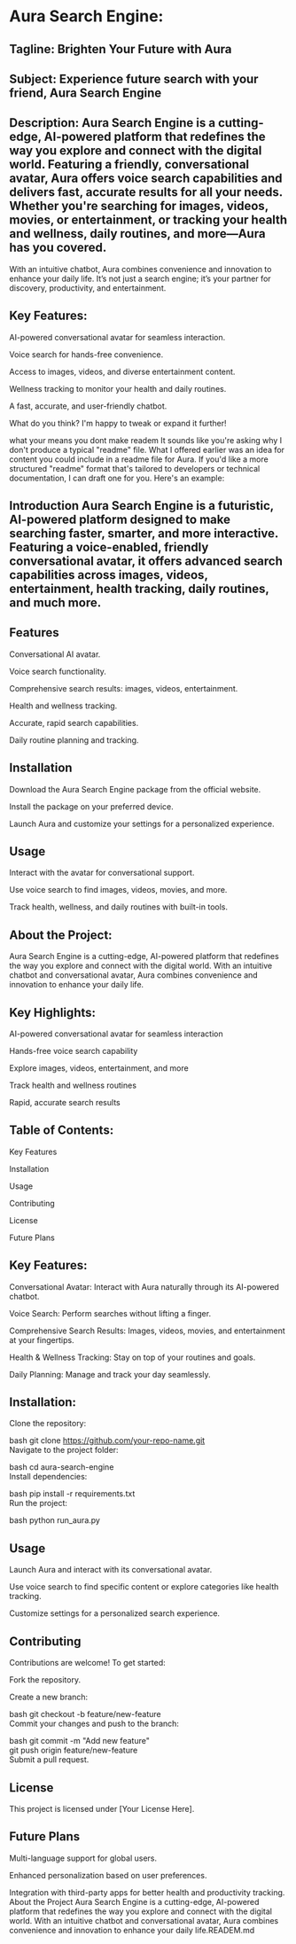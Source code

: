 # Aura Search Engine: 

## Tagline: Brighten Your Future with Aura

## Subject: Experience future search with your friend, Aura Search Engine

## Description: Aura Search Engine is a cutting-edge, AI-powered platform that redefines the way you explore and connect with the digital world. Featuring a friendly, conversational avatar, Aura offers voice search capabilities and delivers fast, accurate results for all your needs. Whether you're searching for images, videos, movies, or entertainment, or tracking your health and wellness, daily routines, and more—Aura has you covered.

With an intuitive chatbot, Aura combines convenience and innovation to enhance your daily life. It’s not just a search engine; it’s your partner for discovery, productivity, and entertainment.

## Key Features:

AI-powered conversational avatar for seamless interaction.

Voice search for hands-free convenience.

Access to images, videos, and diverse entertainment content.

Wellness tracking to monitor your health and daily routines.

A fast, accurate, and user-friendly chatbot.

What do you think? I'm happy to tweak or expand it further!

what your means you dont make readem
It sounds like you're asking why I don't produce a typical "readme" file. What I offered earlier was an idea for content you could include in a readme file for Aura. If you'd like a more structured "readme" format that's tailored to developers or technical documentation, I can draft one for you. Here's an example:


## Introduction Aura Search Engine is a futuristic, AI-powered platform designed to make searching faster, smarter, and more interactive. Featuring a voice-enabled, friendly conversational avatar, it offers advanced search capabilities across images, videos, entertainment, health tracking, daily routines, and much more.

## Features

Conversational AI avatar.

Voice search functionality.

Comprehensive search results: images, videos, entertainment.

Health and wellness tracking.

Accurate, rapid search capabilities.

Daily routine planning and tracking.

## Installation

Download the Aura Search Engine package from the official website.

Install the package on your preferred device.

Launch Aura and customize your settings for a personalized experience.

## Usage

Interact with the avatar for conversational support.

Use voice search to find images, videos, movies, and more.

Track health, wellness, and daily routines with built-in tools.

## About the Project:

Aura Search Engine is a cutting-edge, AI-powered platform that redefines the way you explore and connect with the digital world. With an intuitive chatbot and conversational avatar, Aura combines convenience and innovation to enhance your daily life.

## Key Highlights:

AI-powered conversational avatar for seamless interaction

Hands-free voice search capability

Explore images, videos, entertainment, and more

Track health and wellness routines

Rapid, accurate search results

## Table of Contents:
Key Features

Installation

Usage

Contributing

License

Future Plans

## Key Features:
Conversational Avatar: Interact with Aura naturally through its AI-powered chatbot.

Voice Search: Perform searches without lifting a finger.

Comprehensive Search Results: Images, videos, movies, and entertainment at your fingertips.

Health & Wellness Tracking: Stay on top of your routines and goals.

Daily Planning: Manage and track your day seamlessly.

## Installation:
Clone the repository:

bash
git clone https://github.com/your-repo-name.git  
Navigate to the project folder:

bash
cd aura-search-engine  
Install dependencies:

bash
pip install -r requirements.txt  
Run the project:

bash
python run_aura.py  

## Usage

Launch Aura and interact with its conversational avatar.

Use voice search to find specific content or explore categories like health tracking.

Customize settings for a personalized search experience.

## Contributing

Contributions are welcome! To get started:

Fork the repository.

Create a new branch:

bash
git checkout -b feature/new-feature  
Commit your changes and push to the branch:

bash
git commit -m "Add new feature"  
git push origin feature/new-feature  
Submit a pull request.

## License
This project is licensed under [Your License Here].

## Future Plans
Multi-language support for global users.

Enhanced personalization based on user preferences.

Integration with third-party apps for better health and productivity tracking.
About the Project
Aura Search Engine is a cutting-edge, AI-powered platform that redefines the way you explore and connect with the digital world. With an intuitive chatbot and conversational avatar, Aura combines convenience and innovation to enhance your daily life.READEM.md

